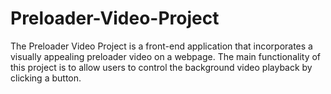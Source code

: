 # Preloader-Video-Project
The Preloader Video Project is a front-end application that incorporates a visually appealing preloader video on a webpage. The main functionality of this project is to allow users to control the background video playback by clicking a button.
